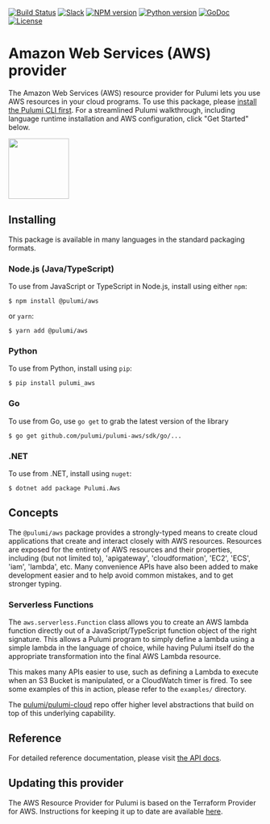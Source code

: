 [![Build Status](https://travis-ci.com/pulumi/pulumi-aws.svg?token=eHg7Zp5zdDDJfTjY8ejq&branch=master)](https://travis-ci.com/pulumi/pulumi-aws)
[![Slack](http://www.pulumi.com/images/docs/badges/slack.svg)](https://slack.pulumi.com)
[![NPM version](https://badge.fury.io/js/%40pulumi%2Faws.svg)](https://www.npmjs.com/package/@pulumi/aws)
[![Python version](https://badge.fury.io/py/pulumi-aws.svg)](https://pypi.org/project/pulumi-aws)
[![GoDoc](https://godoc.org/github.com/pulumi/pulumi-aws?status.svg)](https://godoc.org/github.com/pulumi/pulumi-aws)
[![License](https://img.shields.io/npm/l/%40pulumi%2Fpulumi.svg)](https://github.com/pulumi/pulumi-aws/blob/master/LICENSE)

# Amazon Web Services (AWS) provider

The Amazon Web Services (AWS) resource provider for Pulumi lets you use AWS resources in your cloud programs. To use
this package, please [install the Pulumi CLI first](https://pulumi.io/). For a streamlined Pulumi walkthrough, including language runtime installation and AWS configuration, click "Get Started" below.

<div>
    <a href="https://www.pulumi.com/docs/get-started/aws" title="Get Started">
       <img src="https://www.pulumi.com/images/get-started.svg" width="120">
    </a>
</div>

## Installing

This package is available in many languages in the standard packaging formats.

### Node.js (Java/TypeScript)

To use from JavaScript or TypeScript in Node.js, install using either `npm`:

    $ npm install @pulumi/aws

or `yarn`:

    $ yarn add @pulumi/aws

### Python

To use from Python, install using `pip`:

    $ pip install pulumi_aws

### Go

To use from Go, use `go get` to grab the latest version of the library

    $ go get github.com/pulumi/pulumi-aws/sdk/go/...

### .NET

To use from .NET, install using `nuget`:

    $ dotnet add package Pulumi.Aws

## Concepts

The `@pulumi/aws` package provides a strongly-typed means to create cloud applications that create and interact closely
with AWS resources.  Resources are exposed for the entirety of AWS resources and their properties, including (but not
limited to), 'apigateway', 'cloudformation', 'EC2', 'ECS', 'iam', 'lambda', etc.  Many convenience APIs have also been
added to make development easier and to help avoid common mistakes, and to get stronger typing.

### Serverless Functions

The `aws.serverless.Function` class allows you to create an AWS lambda function directly out of a JavaScript/TypeScript
function object of the right signature.  This allows a Pulumi program to simply define a lambda using a simple lambda in
the language of choice, while having Pulumi itself do the appropriate transformation into the final AWS Lambda resource.

This makes many APIs easier to use, such as defining a Lambda to execute when an S3 Bucket is manipulated,
or a CloudWatch timer is fired.  To see some examples of this in action, please refer to the `examples/` directory.

The [pulumi/pulumi-cloud](https://github.com/pulumi/pulumi-cloud) repo offer higher level abstractions that build on top
of this underlying capability.

## Reference

For detailed reference documentation, please visit [the API docs](
https://pulumi.io/reference/pkg/aws).

## Updating this provider

The AWS Resource Provider for Pulumi is based on the Terraform Provider for
AWS. Instructions for keeping it up to date are available [here][updating].

[updating]: https://github.com/pulumi/pulumi-terraform/wiki/Updating-Pulumi-Providers-Backed-By-Terraform-Providers
